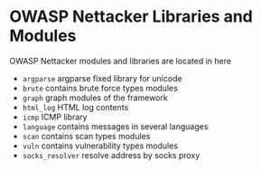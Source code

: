 OWASP Nettacker Libraries and Modules
=====================================

OWASP Nettacker modules and libraries are located in here

* `argparse` argparse fixed library for unicode
* `brute` contains brute force types modules
* `graph` graph modules of the framework
* `html_log` HTML log contents
* `icmp` ICMP library
* `language` contains messages in several languages
* `scan` contains scan types modules
* `vuln` contains vulnerability types modules
* `socks_resolver` resolve address by socks proxy
